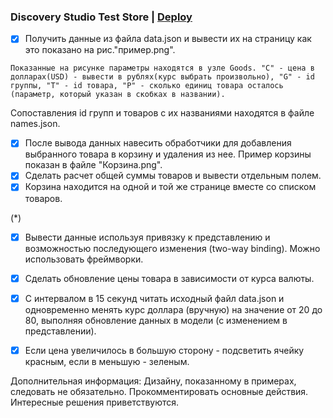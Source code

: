 ### Discovery Studio Test Store  |  [Deploy](https://discovery-test.netlify.app/)

- [x] Получить данные из файла data.json и вывести их на страницу как это показано на рис."пример.png".

`Показанные на рисунке параметры находятся в узле Goods.
  "C" - цена в долларах(USD) - вывести в рублях(курс выбрать произвольно),
  "G" - id группы,
  "T" - id товара,
  "P" - сколько единиц товара осталось (параметр, который указан в скобках в названии).`

Сопоставления id групп и товаров с их названиями находятся в файле names.json.

- [x] После вывода данных навесить обработчики для добавления выбранного товара в корзину и удаления из нее. Пример корзины показан в файле "Корзина.png".
- [x] Сделать расчет общей суммы товаров и вывести отдельным полем.
- [x] Корзина находится на одной и той же странице вместе со списком товаров.

(\*)

- [x] Вывести данные используя привязку к представлению и возможностью последующего изменения (two-way binding). Можно использовать фреймворки.
- [x] Сделать обновление цены товара в зависимости от курса валюты.
- [x] С интервалом в 15 секунд читать исходный файл data.json и одновременно менять курс доллара (вручную) на значение от 20 до 80, выполняя обновление данных в модели (с изменением в представлении).

- [x] Если цена увеличилось в большую сторону - подсветить ячейку красным, если в меньшую - зеленым.

Дополнительная информация: Дизайну, показанному в примерах, следовать не обязательно. Прокомментировать основные действия. Интересные решения приветствуются.
